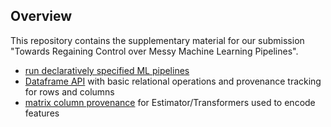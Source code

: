 ## Overview

This repository contains the supplementary material for our submission "Towards Regaining Control over
Messy Machine Learning Pipelines".

 * [run declaratively specified ML pipelines](main/lester/classification.py)
 * [Dataframe API](lester/__init__.py) with basic relational operations and provenance tracking for rows and columns
 * [matrix column provenance](lester/feature_provenance.py) for Estimator/Transformers used to encode features
